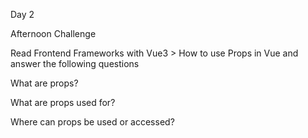 Day 2

Afternoon Challenge

Read Frontend Frameworks with Vue3 > How to use Props in Vue and answer the following questions

What are props?
>

What are props used for?
>

Where can props be used or accessed?
>